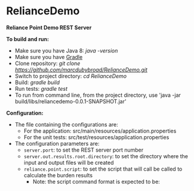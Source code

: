 # RelianceDemo

**Reliance Point Demo REST Server**

**To build and run:**
 - Make sure you have Java 8: *java -version*
 - Make sure you have [Gradle](https://gradle.org/downloads)
 - Clone repository: *git clone https://github.com/marcdubybroad/RelianceDemo.git*
 - Switch to project directory: *cd RelianceDemo*
 - Build: *gradle build*
 - Run tests: *gradle test*
 - To run from command line, from the project directory, use 'java -jar build/libs/reliancedemo-0.0.1-SNAPSHOT.jar'

**Configuration:**
 - The file containing the configurations are:
   - For the application: src/main/resources/application.properties
   - For the unit tests: src/test/resources/application.properties
 - The configuration parameters are:
   - `server.port`: to set the REST server port number
   - `server.out.results.root.directory`: to set the directory where the input and output files will be created
   - `reliance.point.script`: to set the script that will call be called to calculate the burden results
     - Note: the script command format is expected to be: <script> <input> <output>
